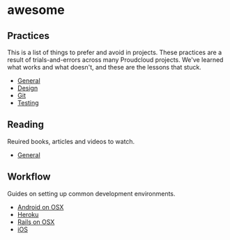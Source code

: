 # awesome

## Practices
This is a list of things to prefer and avoid in projects. These practices are a result of trials-and-errors across many Proudcloud projects. We've learned what works and what doesn't, and these are the lessons that stuck.

- [General](practices/index.md)
- [Design](practices/design.md)
- [Git](practices/git.md)
- [Testing](practices/testing.md)

## Reading
Reuired books, articles and videos to watch.

- [General](readings/index.md)
  
## Workflow
Guides on setting up common development environments.

- [Android on OSX](workflow/android-osx.md)
- [Heroku](workflow/heroku.md)
- [Rails on OSX](workflow/rails-osx.md)
- [iOS](workflow/ios.md)

